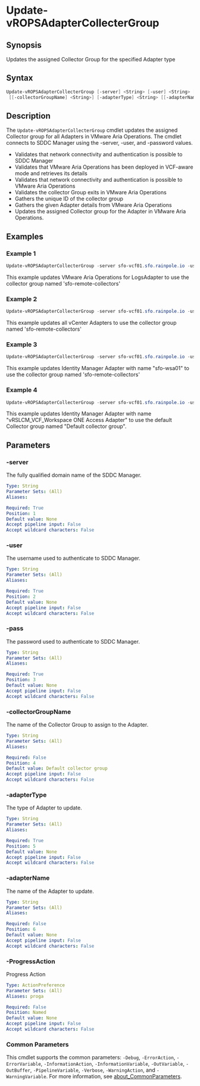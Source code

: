 # Update-vROPSAdapterCollecterGroup

## Synopsis

Updates the assigned Collector Group for the specified Adapter type

## Syntax

```powershell
Update-vROPSAdapterCollecterGroup [-server] <String> [-user] <String> [-pass] <String>
 [[-collectorGroupName] <String>] [-adapterType] <String> [[-adapterName] <String>] [-ProgressAction <ActionPreference>] [<CommonParameters>]
```

## Description

The `Update-vROPSAdapterCollecterGroup` cmdlet updates the assigned Collector group for all Adapters in
VMware Aria Operations.
The cmdlet connects to SDDC Manager using the -server, -user, and -password values.

- Validates that network connectivity and authentication is possible to SDDC Manager
- Validates that VMware Aria Operations has been deployed in VCF-aware mode and retrieves its details
- Validates that network connectivity and authentication is possible to VMware Aria Operations
- Validates the collector Group exits in VMware Aria Operations
- Gathers the unique ID of the collector group
- Gathers the given Adapter details from VMware Aria Operations
- Updates the assigned Collector group for the Adapter in VMware Aria Operations.

## Examples

### Example 1

```powershell
Update-vROPSAdapterCollecterGroup -server sfo-vcf01.sfo.rainpole.io -user administrator@vsphere.local -pass VMw@re1! -collectorGroupName "sfo-remote-collectors" -adaptertype "LogInsightAdapter"
```

This example updates VMware Aria Operations for LogsAdapter to use the collector group named 'sfo-remote-collectors'

### Example 2

```powershell
Update-vROPSAdapterCollecterGroup -server sfo-vcf01.sfo.rainpole.io -user administrator@vsphere.local -pass VMw@re1! -collectorGroupName "sfo-remote-collectors" -adaptertype "VMWARE"
```

This example updates all vCenter Adapters to use the collector group named 'sfo-remote-collectors'

### Example 3

```powershell
Update-vROPSAdapterCollecterGroup -server sfo-vcf01.sfo.rainpole.io -user administrator@vsphere.local -pass VMw@re1! -collectorGroupName "sfo-remote-collectors" -adaptertype "IdentityManagerAdapter" -adaptername "sfo-wsa01"
```

This example updates Identity Manager Adapter with name "sfo-wsa01" to use the collector group named 'sfo-remote-collectors'

### Example 4

```powershell
Update-vROPSAdapterCollecterGroup -server sfo-vcf01.sfo.rainpole.io -user administrator@vsphere.local -pass VMw@re1! -adaptertype "IdentityManagerAdapter" -adaptername "vRSLCM_VCF_Workspace ONE Access Adapter"
```

This example updates Identity Manager Adapter with name "vRSLCM_VCF_Workspace ONE Access Adapter" to use the default Collector group named "Default collector group".

## Parameters

### -server

The fully qualified domain name of the SDDC Manager.

```yaml
Type: String
Parameter Sets: (All)
Aliases:

Required: True
Position: 1
Default value: None
Accept pipeline input: False
Accept wildcard characters: False
```

### -user

The username used to authenticate to SDDC Manager.

```yaml
Type: String
Parameter Sets: (All)
Aliases:

Required: True
Position: 2
Default value: None
Accept pipeline input: False
Accept wildcard characters: False
```

### -pass

The password used to authenticate to SDDC Manager.

```yaml
Type: String
Parameter Sets: (All)
Aliases:

Required: True
Position: 3
Default value: None
Accept pipeline input: False
Accept wildcard characters: False
```

### -collectorGroupName

The name of the Collector Group to assign to the Adapter.

```yaml
Type: String
Parameter Sets: (All)
Aliases:

Required: False
Position: 4
Default value: Default collector group
Accept pipeline input: False
Accept wildcard characters: False
```

### -adapterType

The type of Adapter to update.

```yaml
Type: String
Parameter Sets: (All)
Aliases:

Required: True
Position: 5
Default value: None
Accept pipeline input: False
Accept wildcard characters: False
```

### -adapterName

The name of the Adapter to update.

```yaml
Type: String
Parameter Sets: (All)
Aliases:

Required: False
Position: 6
Default value: None
Accept pipeline input: False
Accept wildcard characters: False
```

### -ProgressAction

Progress Action

```yaml
Type: ActionPreference
Parameter Sets: (All)
Aliases: proga

Required: False
Position: Named
Default value: None
Accept pipeline input: False
Accept wildcard characters: False
```

### Common Parameters

This cmdlet supports the common parameters: `-Debug`, `-ErrorAction`, `-ErrorVariable`, `-InformationAction`, `-InformationVariable`, `-OutVariable`, `-OutBuffer`, `-PipelineVariable`, `-Verbose`, `-WarningAction`, and `-WarningVariable`. For more information, see [about_CommonParameters](http://go.microsoft.com/fwlink/?LinkID=113216).
